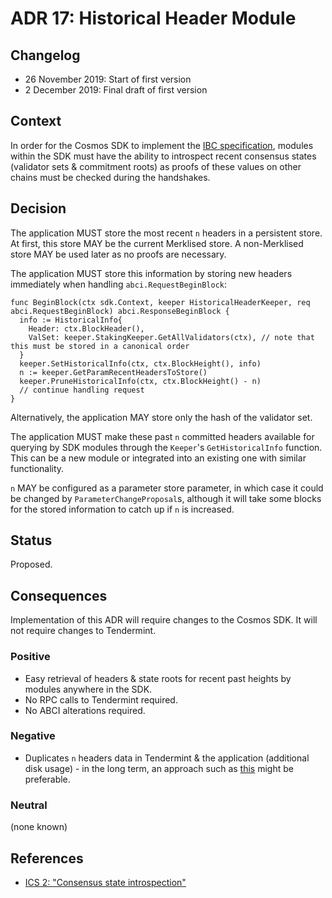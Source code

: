 # ADR 17: Historical Header Module

## Changelog

- 26 November 2019: Start of first version
- 2 December 2019: Final draft of first version

## Context

In order for the Cosmos SDK to implement the [IBC specification](https://github.com/cosmos/ics), modules within the SDK must have the ability to introspect recent consensus states (validator sets & commitment roots) as proofs of these values on other chains must be checked during the handshakes.

## Decision

The application MUST store the most recent `n` headers in a persistent store. At first, this store MAY be the current Merklised store. A non-Merklised store MAY be used later as no proofs are necessary.

The application MUST store this information by storing new headers immediately when handling `abci.RequestBeginBlock`:

```golang
func BeginBlock(ctx sdk.Context, keeper HistoricalHeaderKeeper, req abci.RequestBeginBlock) abci.ResponseBeginBlock {
  info := HistoricalInfo{
    Header: ctx.BlockHeader(),
    ValSet: keeper.StakingKeeper.GetAllValidators(ctx), // note that this must be stored in a canonical order
  }
  keeper.SetHistoricalInfo(ctx, ctx.BlockHeight(), info)
  n := keeper.GetParamRecentHeadersToStore()
  keeper.PruneHistoricalInfo(ctx, ctx.BlockHeight() - n)
  // continue handling request
}
```

Alternatively, the application MAY store only the hash of the validator set.

The application MUST make these past `n` committed headers available for querying by SDK modules through the `Keeper`'s `GetHistoricalInfo` function. This can be a new module or integrated into an existing one with similar functionality.

`n` MAY be configured as a parameter store parameter, in which case it could be changed by `ParameterChangeProposal`s, although it will take some blocks for the stored information to catch up if `n` is increased.

## Status

Proposed.

## Consequences

Implementation of this ADR will require changes to the Cosmos SDK. It will not require changes to Tendermint.

### Positive

- Easy retrieval of headers & state roots for recent past heights by modules anywhere in the SDK.
- No RPC calls to Tendermint required.
- No ABCI alterations required.

### Negative

- Duplicates `n` headers data in Tendermint & the application (additional disk usage) - in the long term, an approach such as [this](https://github.com/tendermint/tendermint/issues/4210) might be preferable.

### Neutral

(none known)

## References

- [ICS 2: "Consensus state introspection"](https://github.com/cosmos/ics/tree/master/spec/ics-024-host-requirements#consensus-state-introspection)
